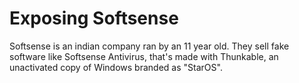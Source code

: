# Exposing Softsense
Softsense is an indian company ran by an 11 year old. They sell fake software like Softsense Antivirus, that's made with Thunkable, an unactivated copy of Windows branded as "StarOS".
